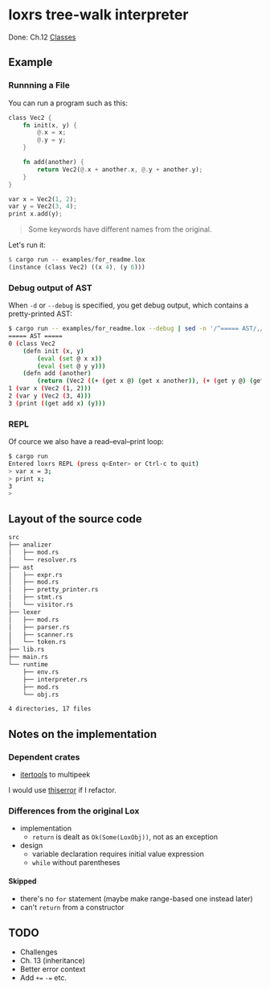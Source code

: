 # loxrs tree-walk interpreter

Done: Ch.12 [Classes](https://craftinginterpreters.com/classes.html)

## Example

### Runnning a File

You can run a program such as this:

```rust
class Vec2 {
    fn init(x, y) {
        @.x = x;
        @.y = y;
    }

    fn add(another) {
        return Vec2(@.x + another.x, @.y + another.y);
    }
}

var x = Vec2(1, 2);
var y = Vec2(3, 4);
print x.add(y);
```

> Some keywords have different names from the original.

Let's run it:

```rust
$ cargo run -- examples/for_readme.lox
(instance (class Vec2) ((x 4), (y 6)))
```

### Debug output of AST

When `-d` or `--debug` is specified, you get debug output, which contains a pretty-printed AST:

```sh
$ cargo run -- examples/for_readme.lox --debug | sed -n '/^===== AST/,/^$/p'
===== AST =====
0 (class Vec2
    (defn init (x, y)
        (eval (set @ x x))
        (eval (set @ y y)))
    (defn add (another)
        (return (Vec2 ((+ (get x @) (get x another)), (+ (get y @) (get y another)))))))
1 (var x (Vec2 (1, 2)))
2 (var y (Vec2 (3, 4)))
3 (print ((get add x) (y)))

```

### REPL

Of cource we also have a read–eval–print loop:

```sh
$ cargo run
Entered loxrs REPL (press q<Enter> or Ctrl-c to quit)
> var x = 3;
> print x;
3
>
```

## Layout of the source code

```sh
src
├── analizer
│   ├── mod.rs
│   └── resolver.rs
├── ast
│   ├── expr.rs
│   ├── mod.rs
│   ├── pretty_printer.rs
│   ├── stmt.rs
│   └── visitor.rs
├── lexer
│   ├── mod.rs
│   ├── parser.rs
│   ├── scanner.rs
│   └── token.rs
├── lib.rs
├── main.rs
└── runtime
    ├── env.rs
    ├── interpreter.rs
    ├── mod.rs
    └── obj.rs

4 directories, 17 files
```

## Notes on the implementation

### Dependent crates

* [itertools](https://github.com/rust-itertools/itertools) to multipeek

I would use [thiserror](https://github.com/dtolnay/thiserror) if I refactor.

### Differences from the original Lox

- implementation 
    - `return` is dealt as `Ok(Some(LoxObj))`, not as an exception 
- design 
    - variable declaration requires initial value expression 
    - `while` without parentheses 

#### Skipped

- there's no `for` statement (maybe make range-based one instead later) 
- can't `return` from a constructor 

## TODO

- Challenges
- Ch. 13 (inheritance)
- Better error context
- Add `+=` `-=` etc.

